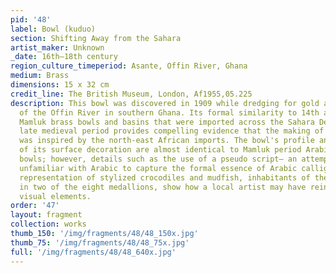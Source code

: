 ```yaml
---
pid: '48'
label: Bowl (kuduo)
section: Shifting Away from the Sahara
artist_maker: Unknown
_date: 16th–18th century
region_culture_timeperiod: Asante, Offin River, Ghana
medium: Brass
dimensions: 15 x 32 cm
credit_line: The British Museum, London, Af1955,05.225
description: This bowl was discovered in 1909 while dredging for gold along the banks
  of the Offin River in southern Ghana. Its formal similarity to 14th and 15th century
  Mamluk brass bowls and basins that were imported across the Sahara Desert in the
  late medieval period provides compelling evidence that the making of Akan nkuduo
  was inspired by the north-east African imports. The bowl's profile and the placement
  of its surface decoration are almost identical to Mamluk period Arabic-inscribed
  bowls; however, details such as the use of a pseudo script— an attempt by an artist
  unfamiliar with Arabic to capture the formal essence of Arabic calligraphy—and the
  representation of stylized crocodiles and mudfish, inhabitants of the Akan forest,
  in two of the eight medallions, show how a local artist may have reinterpreted important
  visual elements.
order: '47'
layout: fragment
collection: works
thumb_150: '/img/fragments/48/48_150x.jpg'
thumb_75: '/img/fragments/48/48_75x.jpg'
full: '/img/fragments/48/48_640x.jpg'
---
```

